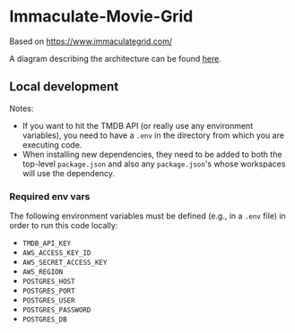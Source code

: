 # Immaculate-Movie-Grid

Based on https://www.immaculategrid.com/

A diagram describing the architecture can be found [here](https://lucid.app/lucidchart/9244bdd4-6d02-4d62-a731-c3401797f4bf/edit?viewport_loc=-260%2C-98%2C2304%2C1141%2C0_0&invitationId=inv_80f93059-d2f0-4a7a-b150-2c8c06fe559d).

## Local development

Notes:

- If you want to hit the TMDB API (or really use any environment variables), you need to have a `.env` in the directory from which you are executing code.
- When installing new dependencies, they need to be added to both the top-level `package.json` and also any `package.json`'s whose workspaces will use the dependency.

### Required env vars

The following environment variables must be defined (e.g., in a `.env` file) in order to run this code locally:

- `TMDB_API_KEY`
- `AWS_ACCESS_KEY_ID`
- `AWS_SECRET_ACCESS_KEY`
- `AWS_REGION`
- `POSTGRES_HOST`
- `POSTGRES_PORT`
- `POSTGRES_USER`
- `POSTGRES_PASSWORD`
- `POSTGRES_DB`

